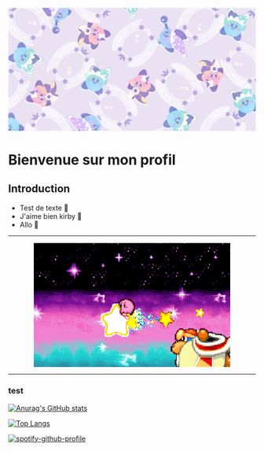 ![Cover](img/kirbycover.png)

# Bienvenue sur mon profil #

## Introduction ##


- Test de texte :rocket:
- J'aime bien kirby :monocle_face:
- Allo :clown_face:


------
<p align="center">
  <img align="center" alt="Coding" width="400" src="img/163803.gif">
</p>

------


### test ###  


[![Anurag's GitHub stats](https://github-readme-stats.vercel.app/api?username=KishiniCHL&show_icons=true&theme=material-palenight)](https://github.com/anuraghazra/github-readme-stats)

[![Top Langs](https://github-readme-stats.vercel.app/api/top-langs/?username=KishiniCHL&show_icons=true&theme=material-palenight)](https://github.com/anuraghazra/github-readme-stats)


[![spotify-github-profile](https://spotify-github-profile.vercel.app/api/view?uid=kishini&cover_image=true&theme=novatorem&bar_color=53b14f&bar_color_cover=false)](https://spotify-github-profile.vercel.app/api/view?uid=kishini&redirect=true)
